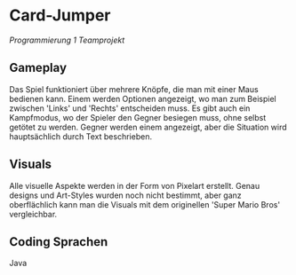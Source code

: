 # Card-Jumper
_Programmierung 1 Teamprojekt_

## Gameplay
Das Spiel funktioniert über mehrere Knöpfe, die man mit einer Maus bedienen kann. Einem werden Optionen angezeigt, wo man zum Beispiel zwischen 'Links' und 'Rechts' entscheiden muss. Es gibt auch ein Kampfmodus, wo der Spieler den Gegner besiegen muss, ohne selbst getötet zu werden. Gegner werden einem angezeigt, aber die Situation wird hauptsächlich durch Text beschrieben. 

## Visuals
Alle visuelle Aspekte werden in der Form von Pixelart erstellt. Genau designs und Art-Styles wurden noch nicht bestimmt, aber ganz oberflächlich kann man die Visuals mit dem originellen 'Super Mario Bros' vergleichbar.

## Coding Sprachen
Java

